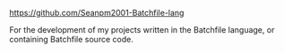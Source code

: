 https://github.com/Seanpm2001-Batchfile-lang

For the development of my projects written in the Batchfile language, or containing Batchfile source code.

